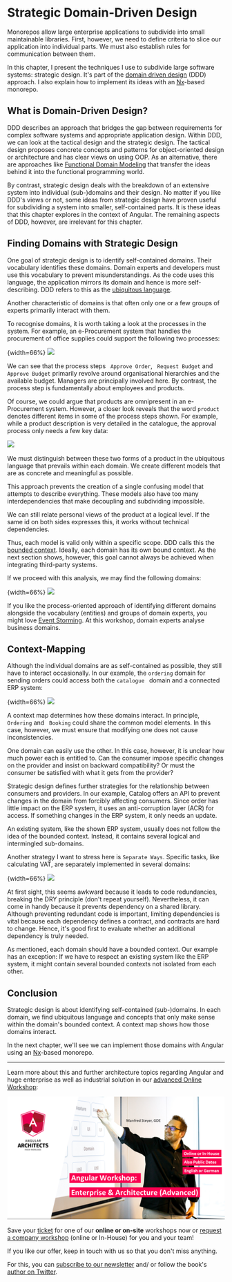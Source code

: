 # Strategic Domain-Driven Design

Monorepos allow large enterprise applications to subdivide into small maintainable libraries. First, however, we need to define criteria to slice our application into individual parts. We must also establish rules for communication between them.

In this chapter, I present the techniques I use to subdivide large software systems: strategic design. It's part of the [domain driven design](https://www.amazon.de/Domain-Driven-Design-Tackling-Complexity-Software/dp/0321125215/ref=sr_1_3?ie=UTF8&qid=1551688461&sr=8-3&keywords=ddd) (DDD) approach. I also explain how to implement its ideas with an [Nx](https://nx.dev/)-based monorepo.

## What is Domain-Driven Design?

DDD describes an approach that bridges the gap between requirements for complex software systems and appropriate application design. Within DDD, we can look at the tactical design and the strategic design. The tactical design proposes concrete concepts and patterns for object-oriented design or architecture and has clear views on using OOP. As an alternative, there are approaches like [Functional Domain Modeling](https://pragprog.com/book/swdddf/domain-modeling-made-functional) that transfer the ideas behind it into the functional programming world.

By contrast, strategic design deals with the breakdown of an extensive system into individual (sub-)domains and their design. No matter if you like DDD's views or not, some ideas from strategic design have proven useful for subdividing a system into smaller, self-contained parts. It is these ideas that this chapter explores in the context of Angular. The remaining aspects of DDD, however, are irrelevant for this chapter.

## Finding Domains with Strategic Design

One goal of strategic design is to identify self-contained domains. Their vocabulary identifies these domains. Domain experts and developers must use this vocabulary to prevent misunderstandings. As the code uses this language, the application mirrors its domain and hence is more self-describing. DDD refers to this as the [ubiquitous language](https://martinfowler.com/bliki/UbiquitousLanguage.html).

Another characteristic of domains is that often only one or a few groups of experts primarily interact with them.

To recognise domains, it is worth taking a look at the processes in the system. For example, an e-Procurement system that handles the procurement of office supplies could support the following two processes:

{width=66%}
![](images/2019-03-04-10-09-15.png)

We can see that the process steps `` Approve Order``, `` Request Budget`` and `` Approve Budget`` primarily revolve around organisational hierarchies and the available budget. Managers are principally involved here. By contrast, the process step is fundamentally about employees and products.

Of course, we could argue that products are omnipresent in an e-Procurement system. However, a closer look reveals that the word ``product`` denotes different items in some of the process steps shown. For example, while a product description is very detailed in the catalogue, the approval process only needs a few key data:

![](images/2019-03-04-10-15-14.png)

We must distinguish between these two forms of a product in the ubiquitous language that prevails within each domain. We create different models that are as concrete and meaningful
 as possible.

This approach prevents the creation of a single confusing model that attempts to describe everything. These models also have too many interdependencies that make decoupling and subdividing impossible.


We can still relate personal views of the product at a logical level. If the same id on both sides expresses this, it works without technical dependencies.

Thus, each model is valid only within a specific scope. DDD calls this the [bounded context](https://martinfowler.com/bliki/BoundedContext.html). Ideally, each domain has its own bound context. As the next section shows, however, this goal cannot always be achieved when integrating third-party systems.

If we proceed with this analysis, we may find the following domains:

{width=66%}
![](images/2019-03-04-14-15-10.png)

If you like the process-oriented approach of identifying different domains alongside the vocabulary (entities) and groups of domain experts, you might love [Event Storming](https://www.eventstorming.com). At this workshop, domain experts analyse business domains.

## Context-Mapping

Although the individual domains are as self-contained as possible, they still have to interact occasionally. In our example, the ``ordering`` domain for sending orders could access both the ``catalogue `` domain and a connected ERP system:

{width=66%}
![](images/2019-03-04-10-26-54.png)

A context map determines how these domains interact. In principle, 
``Ordering`` and `` Booking`` could share the common model elements. In this case, however, we must ensure that modifying one does not cause inconsistencies.

One domain can easily use the other. In this case, however, it is unclear how much power each is entitled to. Can the consumer impose specific changes on the provider and insist on backward compatibility? Or must the consumer be satisfied with what it gets from the provider?

Strategic design defines further strategies for the relationship between consumers and providers. In our example, Catalog offers an API to prevent changes in the domain from forcibly affecting consumers. Since order has little impact on the ERP system, it uses an anti-corruption layer (ACR) for access. If something changes in the ERP system, it only needs an update.

An existing system, like the shown ERP system, usually does not follow the idea of the bounded context. Instead, it contains several logical and intermingled sub-domains.

Another strategy I want to stress here is ``Separate Ways``. Specific tasks, like calculating VAT, are separately implemented in several domains:

{width=66%}
![](images/2019-03-04-13-59-17.png)

At first sight, this seems awkward because it leads to code redundancies, breaking the DRY principle (don't repeat yourself). Nevertheless, it can come in handy because it prevents dependency on a shared library. Although preventing redundant code is important, limiting dependencies is vital because each dependency defines a contract, and contracts are hard to change. Hence, it's good first to evaluate whether an additional dependency is truly needed.

As mentioned, each domain should have a bounded context. Our example has an exception: If we have to respect an existing system like the ERP system, it might contain several bounded contexts not isolated from each other. 

## Conclusion

Strategic design is about identifying self-contained (sub-)domains. In each domain, we find ubiquitous language and concepts that only make sense within the domain's bounded context. A context map shows how those domains interact.

In the next chapter, we'll see we can implement those domains with Angular using an [Nx](https://nx.dev/)-based monorepo.


---

Learn more about this and further architecture topics regarding Angular and huge enterprise as well as industrial solution in our [advanced Online Workshop](https://www.angulararchitects.io/schulungen/advanced-angular-enterprise-anwendungen-und-architektur/):

![Advanced Angular Workshop](images/ad.png)

Save your [ticket](https://www.angulararchitects.io/schulungen/advanced-angular-enterprise-anwendungen-und-architektur) for one of our **online or on-site** workshops now or [request a company workshop](https://www.angulararchitects.io/schulungen/advanced-angular-enterprise-anwendungen-und-architektur) (online or In-House) for you and your team!

If you like our offer, keep in touch with us so that you don't miss anything.

For this, you can [subscribe to our newsletter](https://www.angulararchitects.io/subscribe/) and/ or follow the book's [author on Twitter](https://twitter.com/ManfredSteyer).


